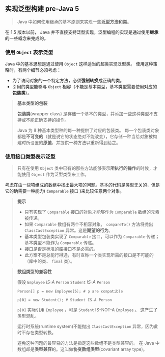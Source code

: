 ## 实现泛型构建 pre-Java 5

> Java 中如何使用继承的基本原则来实现一些**泛型方法和类**。

在 1.5 版本以前， Java 并不直接支持泛型实现，泛型编程的实现是通过使用**继承**的一些概念来完成的。

### 使用 `Object` 表示泛型


Java 中的基本思想是通过使用 `Object` 这样适当的超类实现泛型类。
使用这种策略时，有两个细节必须考虑：


* 为了访问对象的一个特定方法，必须**强制转换**成正确的类。
* 引用的类型能够与 `Object` 相容（不能是基本类型，基本类型需要使用对应的**包装类**）。


> **基本类型的包装**
> 
> **包装类**(wrapper class) 是存储一个基本的类型，并添加一些这种类型不支持或不能正确支持的操作。
> 
> Java 为 8 种基本类型种的每一种提供了对应的包装类。
> 每一个包装类对象都是**不可变的**（就是说它的状态绝对不能改变），它存储一种当给对象被构建时所设置的**原值**，并提供一种方法以重新得到给之。

### 使用接口类型表示泛型

> 只有在使用 `Object` 类中已有的那些方法能够表示**所执行的操作**的时候，才能使用 `Object` 作为泛型类型来工作。

考虑在由一些项组成的数组中找出最大项的问题。基本的代码是类型无关的，但是它的确需要一种能力( `Comparable` 接口 )来比较任意两个对象。


> **提示**
> 
> * 只有实现了 `Comparable` 接口的对象才能够作为 `Comparable` 数组的元素被传递。
> * 如果 `Comparable` 数组有两个不相容对象， `compareTo()` 方法将抛出 `ClassCastException` 异常。这是**期望的行为**。
> * 基本类型包装类实现了 `Comparable` 接口，可以作为 `Comparable` 传递；基本类型不能作为 `Comparable` 传递。
> * 接口是否是标准的库接口不是必需的。
> * 此方案不是总能行得通，有时宣称一个类实现所需的接口是不可能的（库中的类、 `final` 类）。


> **数组类型的兼容性**
> 
> 假设 `Employee` _IS-A_ `Person` `Student` _IS-A_ `Person`
> 
> `Person[] p = new Employee[5]; # p are compatible `
> 
> `p[0] = new Student(); # Student IS-A Person `
> 
> `p[0]` 实际引用 `Employee` ，可是 `Student` IS-NOT-A `Employee` 。
> 这产生了类型混乱。
> 
> 运行时系统(runtime system)不能抛出 `ClassCastException` 异常，因为此时不存在类型转换。
> 
> 避免这种问题的最容易的方法是指定这些数组不是类型兼容的。
> 在 Java 中数组却是**类型兼容**的。这叫做**协变数组类型**(covariant array type)。
